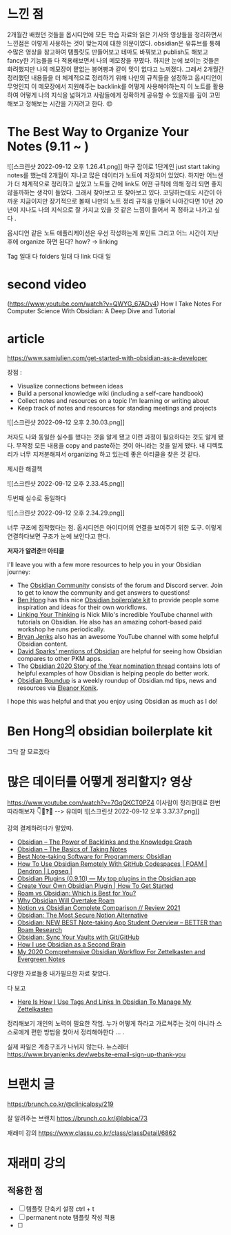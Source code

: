 # 느낀 점 
2개월간 배웠던 것들을 옵시디언에 모든 학습 자료와 읽은 기사와 영상들을 정리하면서 느낀점은 이렇게 사용하는 것이 맞는지에 대한 의문이었다. obsidian은   유튜브를 통해 수많은 영상을 참고하여 탬플릿도 만들어보고 테마도 바꿔보고 publish도 해보고 fancy한 기능들을 다 적용해보면서 나의 메모장을 꾸몄다. 하지만 눈에 보이는 것들은 화려했지만 나의 메모장이 팥없는 붕어빵과 같이 맛이 없다고 느껴졌다. 그래서 2개월간 정리했던 내용들을 더 체계적으로 정리하기 위해 나만의 규칙들을 설정하고 옵시디언이 무엇인지 이 메모장에서 지원해주는 backlink를 어떻게 사용해야하는지 이 노트를 활용하여 어떻게 나의 지식을 넓혀가고 사람들에게 정확하게 공유할 수 있을지를 깊이 고민해보고 정해보는 시간을 가지려고 한다. 😍

# The Best Way to Organize Your Notes (9.11 ~ )
![[스크린샷 2022-09-12 오후 1.26.41.png]]
마구 잡이로 1단계인 just start taking notes를 했는데 2개월이 지나고 많은 데이터가 노트에 저장되어 있었다. 하지만 어느샌가 더 체계적으로 정리하고 싶었고 노트들 간에 link도 어떤 규칙에 의해 정리 되면 좋지 않을까하는 생각이 들었다. 그래서 찾아보고 또 찾아보고 있다. 코딩하는데도 시간이 아까운 지금이지만 장기적으로 볼때 나만의 노트 정리 규칙을 만들어 나아간다면 10년 20년이 지나도 나의 지식으로 잘 가지고 있을 것 같은 느낌이 들어서 꼭 정하고 나가고 싶다 .

옵시디언 같은 노트 애플리케이션은 우선 작성하는게 포인트 그리고 어느 시간이 지난 후에 organize 하면 된다? 
how? -> linking

Tag 일대 다
folders 일대 다
link 다대 일 



# second video
(https://www.youtube.com/watch?v=QWYG_67ADv4)
How I Take Notes For Computer Science With Obsidian: A Deep Dive and Tutorial


# article
https://www.samjulien.com/get-started-with-obsidian-as-a-developer

장점 : 
-   Visualize connections between ideas
-   Build a personal knowledge wiki (including a self-care handbook)
-   Collect notes and resources on a topic I'm learning or writing about
-   Keep track of notes and resources for standing meetings and projects


![[스크린샷 2022-09-12 오후 2.30.03.png]]

저자도 나와 동일한 실수를 했다는 것을 알게 됐고 이런 과정이 필요하다는 것도 알게 됐다. 무작정 모든 내용을 copy and paste하는 것이 아니라는 것을 알게 됐다. 
내 디렉토리가 너무 지저분해져서 organizing 하고 있는데 좋은 아티클을 찾은 것 같다.

제시한 해결책 

![[스크린샷 2022-09-12 오후 2.33.45.png]]

두번쨰 실수로 동일하다 

![[스크린샷 2022-09-12 오후 2.34.29.png]]

너무 구조에 집착했다는 점. 옵시디언은 아이디어의 연결을 보여주기 위한 도구. 이렇게 연결하다보면 구조가 눈에 보인다고 한다. 

**저자가 알려준!! 아티클** 

I'll leave you with a few more resources to help you in your Obsidian journey:

-   The [Obsidian Community](https://obsidian.md/community) consists of the forum and Discord server. Join to get to know the community and get answers to questions!
-   [Ben Hong](https://twitter.com/bencodezen) has this nice [Obsidian boilerplate kit](https://github.com/bencodezen/bens-obsidian-boilerplate) to provide people some inspiration and ideas for their own workflows.
-   [Linking Your Thinking](https://www.youtube.com/channel/UC85D7ERwhke7wVqskV_DZUA/featured) is Nick Milo's incredible YouTube channel with tutorials on Obsidian. He also has an amazing cohort-based paid workshop he runs periodically.
-   [Bryan Jenks](https://www.youtube.com/channel/UCfhSB16X9MXhzSFe_H7XbHg) also has an awesome YouTube channel with some helpful Obsidian content.
-   [David Sparks' mentions of Obsidian](https://www.macsparky.com/blog/tag/obsidian#show-archive) are helpful for seeing how Obsidian compares to other PKM apps.
-   The [Obsidian 2020 Story of the Year nomination thread](https://forum.obsidian.md/t/obsidian-story-of-the-year-2020-nomination-thread/9366/) contains lots of helpful examples of how Obsidian is helping people do better work.
-   [Obsidian Roundup](https://obsidianroundup.org/) is a weekly roundup of Obsidian.md tips, news and resources via [Eleanor Konik](https://twitter.com/EleanorKonik).

I hope this was helpful and that you enjoy using Obsidian as much as I do!

# Ben Hong의 obsidian boilerplate kit
그닥 잘 모르겠다 

# 많은 데이터를 어떻게 정리할지? 영상
https://www.youtube.com/watch?v=7GqQKCT0PZ4
이사람이 정리한대로 한번 따라해보자 
👇🌱❓🐾
--> 유데미 
![[스크린샷 2022-09-12 오후 3.37.37.png]]

강의 결제하려다가 말았따. 

-   [Obsidian – The Power of Backlinks and the Knowledge Graph](https://www.youtube.com/watch?v=n7xrHPpTWJ0)
-   [Obsidian – The Basics of Taking Notes](https://www.youtube.com/watch?v=z6F8RBIpQCE)
-   [Best Note-taking Software for Programmers: Obsidian](https://www.youtube.com/watch?v=7yoY5zwx76k)
-   [How To Use Obsidian Remotely With GitHub Codespaces | FOAM | Dendron | Logseq |](https://www.youtube.com/watch?v=CaqhIoj8MWk)
-   [Obsidian Plugins (0.9.10) — My top plugins in the Obsidian app](https://www.youtube.com/watch?v=X61wRmfZU8Y)
-   [Create Your Own Obsidian Plugin | How To Get Started](https://www.youtube.com/watch?v=9lA-jaMNS0k)
-   [Roam vs Obsidian: Which is Best for You?](https://www.youtube.com/watch?v=xSo4K8sPHQU)
-   [Why Obsidian Will Overtake Roam](https://www.youtube.com/watch?v=_x54XJrECvk)
-   [Notion vs Obsidian Complete Comparison // Review 2021](https://www.youtube.com/watch?v=vTVkbMNy2as)
-   [Obsidian: The Most Secure Notion Alternative](https://www.youtube.com/watch?v=ms4cWMsOITs)
-   [Obsidian: NEW BEST Note-taking App Student Overview – BETTER than Roam Research](https://www.youtube.com/watch?v=aK2fOQRNSxc)
-   [Obsidian: Sync Your Vaults with Git/GitHub](https://effectiveremotework.com/2020/09/obsidian-sync-your-vaults-with-git-github/)
-   [How I use Obsidian as a Second Brain](https://www.youtube.com/watch?v=uqVx22lo9_4)
-   [My 2020 Comprehensive Obsidian Workflow For Zettelkasten and Evergreen Notes](https://www.youtube.com/watch?v=Ewhfok91AdE)

다양한 자료들중 내가필요한 자료 찾았다. 

다 보고 
-   [Here Is How I Use Tags And Links In Obsidian To Manage My Zettelkasten](https://www.youtube.com/watch?v=zIh1S7ra3aI)

정리해보기 
개인의 노력이 필요한 작업. 누가 어떻게 하라고 가르쳐주는 것이 아니라 스스로에게 편한 방법을 찾아서 정리해야한다 ... .

실제 파일은 계층구조가 나뉘지 않는다. 
뉴스레터 
https://www.bryanjenks.dev/website-email-sign-up-thank-you


# 브랜치 글 
https://brunch.co.kr/@clinicalpsy/219

잘 알려주는 브랜치 
https://brunch.co.kr/@labica/73


재래미  강의 
https://www.classu.co.kr/class/classDetail/6862

# 재래미 강의 
 ## 적용한 점 
 - [ ] 템플릿 단축키 설정 ctrl + t 
 - [ ] permanent note 탬플릿 작성 적용
 - [ ] 
 